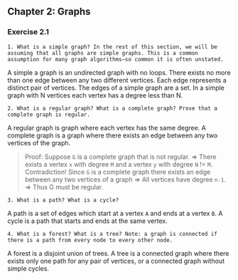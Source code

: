 ## Chapter 2: Graphs
### Exercise 2.1
```
1. What is a simple graph? In the rest of this section, we will be assuming that all graphs are simple graphs. This is a common assumption for many graph algorithms—so common it is often unstated.
```
A simple a graph is an undirected graph with no loops. There exists no more than one edge between any two different vertices. Each edge represents a distinct pair of vertices. The edges of a simple graph are a set. In a simple graph with N vertices each vertex has a degree less than N.

```
2. What is a regular graph? What is a complete graph? Prove that a complete graph is regular.
```
A regular graph is graph where each vertex has the same degree. A complete graph is a graph where there exists an edge between any two vertices of the graph.
> Proof:
    Suppose `G` is a complete graph that is not regular.
    => There exists a vertex `x` with degree `M` and a vertex `y` with degree `N` != `M`.
    Contradiction! Since `G` is a complete graph there exists an edge between any two vertices of a graph
    => All vertices have degree `n-1`.
    => Thus G must be regular.

```
3. What is a path? What is a cycle?
```
A path is a set of edges which start at a vertex `A` and ends at a vertex `B`. A cycle is a path that starts and ends at the same vertex.

```
4. What is a forest? What is a tree? Note: a graph is connected if there is a path from every node to every other node.
```
A forest is a disjoint union of trees. A tree is a connected graph where there exists only one path for any pair of vertices, or a connected graph without simple cycles.
